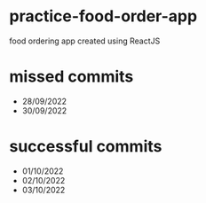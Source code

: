 # practice-food-order-app
 food ordering app created using ReactJS

# missed commits
- 28/09/2022
- 30/09/2022

# successful commits
- 01/10/2022
- 02/10/2022
- 03/10/2022